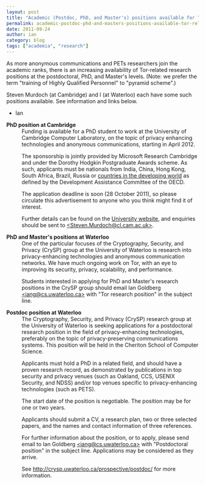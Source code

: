 ```yaml
---
layout: post
title: "Academic (Postdoc, PhD, and Master's) positions available for Tor-related research"
permalink: academic-postdoc-phd-and-masters-positions-available-tor-related-research
date: 2011-09-24
author: ian
category: blog
tags: ["academia", "research"]
---
```


As more anonymous communications and PETs researchers join the academic ranks, there is an increasing availability of Tor-related research positions at the postdoctoral, PhD, and Master's levels. (Note: we prefer the term "training of Highly Qualified Personnel" to "pyramid scheme".)

Steven Murdoch (at Cambridge) and I (at Waterloo) each have some such positions available. See information and links below.

- Ian

<dl>
<dt><strong>PhD position at Cambridge</strong></dt>
<dd>Funding is available for a PhD student to work at the University of Cambridge Computer Laboratory, on the topic of privacy enhancing technologies and anonymous communications, starting in April 2012.
<p>The sponsorship is jointly provided by Microsoft Research Cambridge and under the Dorothy Hodgkin Postgraduate Awards scheme. As such, applicants must be nationals from India, China, Hong Kong, South Africa, Brazil, Russia or <a href="http://www.oecd.org/dataoecd/32/40/43540882.pdf" rel="nofollow">countries in the developing world</a> as defined by the Development Assistance Committee of the OECD.</p>
<p>The application deadline is soon (28 October 2011), so please circulate this advertisement to anyone who you think might find it of interest.</p>
<p>Further details can be found on the <a href="http://www.admin.cam.ac.uk/offices/hr/jobs/vacancies.cgi?job=8848" rel="nofollow">University website</a>, and enquiries should be sent to <a href="mailto:Steven.Murdoch@cl.cam.ac.uk" rel="nofollow">&lt;Steven.Murdoch@cl.cam.ac.uk&gt;</a>.</p>
</dd>
<dt><strong>PhD and Master's positions at Waterloo</strong></dt>
<dd>One of the particular focuses of the Cryptography, Security, and Privacy (CrySP) group at the University of Waterloo is research into privacy-enhancing technologies and anonymous communication networks. We have much ongoing work on Tor, with an eye to improving its security, privacy, scalability, and performance.
<p>Students interested in applying for PhD and Master's research positions in the CrySP group should email Ian Goldberg <a href="mailto:iang@cs.uwaterloo.ca" rel="nofollow">&lt;iang@cs.uwaterloo.ca&gt;</a> with "Tor research position" in the subject line.</p>
</dd>
<dt><strong>Postdoc position at Waterloo</strong></dt>
<dd>The Cryptography, Security, and Privacy (CrySP) research group at the University of Waterloo is seeking applications for a postdoctoral research position in the field of privacy-enhancing technologies, preferably on the topic of privacy-preserving communications systems. This position will be held in the Cheriton School of Computer Science.
<p>Applicants must hold a PhD in a related field, and should have a proven research record, as demonstrated by publications in top security and privacy venues (such as Oakland, CCS, USENIX Security, and NDSS) and/or top venues specific to privacy-enhancing technologies (such as PETS).</p>
<p>The start date of the position is negotiable. The position may be for one or two years.</p>
<p>Applicants should submit a CV, a research plan, two or three selected papers, and the names and contact information of three references.</p>
<p>For further information about the position, or to apply, please send email to Ian Goldberg <a href="mailto:iang@cs.uwaterloo.ca" rel="nofollow">&lt;iang@cs.uwaterloo.ca&gt;</a> with "Postdoctoral position" in the subject line. Applications may be considered as they arrive.</p>
<p>See <a href="http://crysp.uwaterloo.ca/prospective/postdoc/" rel="nofollow">http://crysp.uwaterloo.ca/prospective/postdoc/</a> for more information.</p>
</dd>
</dl>
